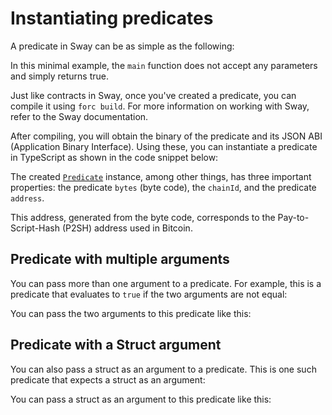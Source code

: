 # Instantiating predicates

A predicate in Sway can be as simple as the following:

<!-- <<< ../../docs-snippets/test/fixtures/forc-projects/return-true-predicate/src/main.sw#predicate-index.md-1{rust:line-numbers} -->

In this minimal example, the `main` function does not accept any parameters and simply returns true.

Just like contracts in Sway, once you've created a predicate, you can compile it using `forc build`. For more information on working with Sway, refer to the <a :href="introUrl" target="_blank" rel="noreferrer">Sway documentation</a>.

After compiling, you will obtain the binary of the predicate and its JSON ABI (Application Binary Interface). Using these, you can instantiate a predicate in TypeScript as shown in the code snippet below:

<!-- <<< ../../docs-snippets/src/guide/predicates/index.md.test.ts#predicate-index.md-2{ts:line-numbers} -->

The created [`Predicate`](../../api/Account/Predicate) instance, among other things, has three important properties: the predicate `bytes` (byte code), the `chainId`, and the predicate `address`.

This address, generated from the byte code, corresponds to the Pay-to-Script-Hash (P2SH) address used in Bitcoin.

## Predicate with multiple arguments

You can pass more than one argument to a predicate. For example, this is a predicate that evaluates to `true` if the two arguments are not equal:

<!-- <<< ../../../packages/fuel-gauge/test/fixtures/forc-projects/predicate-multi-args/src/main.sw#predicate-multi-args-sw{rust:line-numbers} -->

You can pass the two arguments to this predicate like this:

<!-- <<< ../../../packages/fuel-gauge/src/predicate/predicate-arguments.test.ts#predicate-multi-args{ts:line-numbers} -->

## Predicate with a Struct argument

You can also pass a struct as an argument to a predicate. This is one such predicate that expects a struct as an argument:

<!-- <<< ../../../packages/fuel-gauge/test/fixtures/forc-projects/predicate-main-args-struct/src/main.sw#Predicate-main-args{rust:line-numbers} -->

You can pass a struct as an argument to this predicate like this:

<!-- <<< ../../../packages/fuel-gauge/src/predicate/predicate-arguments.test.ts#predicate-struct-arg{ts:line-numbers} -->
